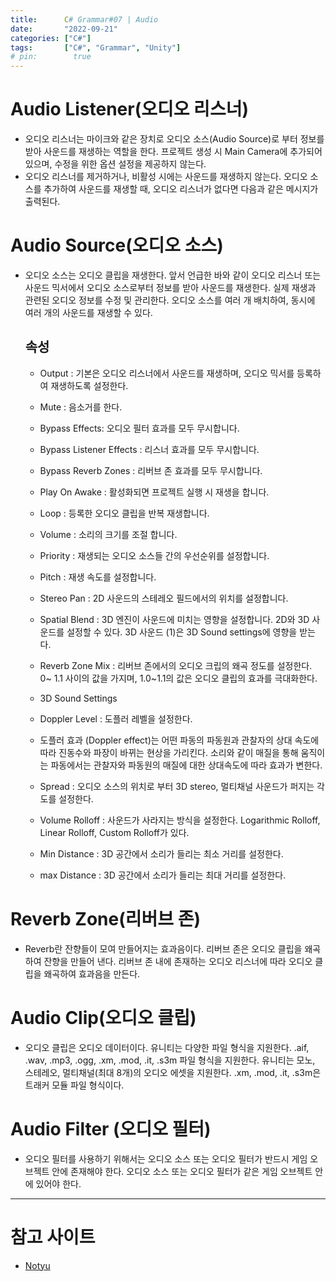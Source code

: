 ```yaml
---
title:      C# Grammar#07 | Audio
date:       "2022-09-21"
categories: ["C#"]
tags:       ["C#", "Grammar", "Unity"]
# pin:        true
---
```


# Audio Listener(오디오 리스너) 
- 오디오 리스너는 마이크와 같은 장치로 오디오 소스(Audio Source)로 부터 정보를 받아 사운드를 재생하는 역할을 한다. 프로젝트 생성 시 Main Camera에 추가되어 있으며, 수정을 위한 옵션 설정을 제공하지 않는다.   
- 오디오 리스너를 제거하거나, 비활성 시에는 사운드를 재생하지 않는다. 오디오 소스를 추가하여 사운드를 재생할 때, 오디오 리스너가 없다면 다음과 같은 메시지가 출력된다. 

# Audio Source(오디오 소스)
- 오디오 소스는 오디오 클립을 재생한다. 앞서 언급한 바와 같이 오디오 리스너 또는 사운드 믹서에서 오디오 소스로부터 정보를 받아 사운드를 재생한다. 실제 재생과 관련된 오디오 정보를 수정 및 관리한다. 오디오 소스를 여러 개 배치하여, 동시에 여러 개의 사운드를 재생할 수 있다. 
    ## 속성
    - Output : 기본은 오디오 리스너에서 사운드를 재생하며, 오디오 믹서를 등록하여 재생하도록 설정한다.

    - Mute : 음소거를 한다.

    - Bypass  Effects: 오디오 필터 효과를 모두 무시합니다. 

    - Bypass Listener Effects : 리스너 효과를 모두 무시합니다.

    - Bypass Reverb Zones : 리버브 존 효과를 모두 무시합니다.

    - Play On Awake : 활성화되면 프로젝트 실행 시 재생을 합니다. 

    - Loop : 등록한 오디오 클립을 반복 재생합니다.

    - Volume : 소리의 크기를 조절 합니다. 

    - Priority : 재생되는 오디오 소스들 간의 우선순위를 설정합니다. 

    - Pitch : 재생 속도를 설정합니다.

    - Stereo Pan : 2D 사운드의 스테레오 필드에서의 위치를 설정합니다.

    - Spatial Blend :  3D 엔진이 사운드에 미치는 영향을 설정합니다.  2D와 3D 사운드를 설정할 수 있다. 3D 사운드 (1)은 3D Sound settings에 영향을 받는다.

    - Reverb Zone Mix : 리버브 존에서의 오디오 크립의 왜곡 정도를 설정한다. 0~ 1.1 사이의 값을 가지며, 1.0~1.1의 값은 오디오 클립의 효과를 극대화한다. 

    - 3D Sound Settings 

    - Doppler Level : 도플러 레벨을 설정한다. 

    - 도플러 효과 (Doppler effect)는 어떤 파동의 파동원과 관찰자의 상대 속도에 따라 진동수와 파장이 바뀌는 현상을 가리킨다. 소리와 같이 매질을 통해 움직이는 파동에서는 관찰자와 파동원의 매질에 대한 상대속도에 따라 효과가 변한다.

    - Spread : 오디오 소스의 위치로 부터 3D stereo, 멀티채널 사운드가 퍼지는 각도를 설정한다.  

    - Volume Rolloff : 사운드가 사라지는 방식을 설정한다. Logarithmic Rolloff, Linear Rolloff, Custom Rolloff가 있다.

    - Min Distance : 3D 공간에서 소리가 들리는 최소 거리를 설정한다.
    - max Distance : 3D 공간에서 소리가 들리는 최대 거리를 설정한다.

# Reverb Zone(리버브 존)
- Reverb란 잔향들이 모여 만들어지는 효과음이다. 리버브 존은 오디오 클립을 왜곡하여 잔향을 만들어 낸다. 리버브 존 내에 존재하는 오디오 리스너에 따라 오디오 클립을 왜곡하여 효과음을 만든다.

# Audio Clip(오디오 클립)
- 오디오 클립은 오디오 데이터이다. 유니티는 다양한 파일 형식을 지원한다. .aif, .wav, .mp3, .ogg, .xm, .mod, .it, .s3m 파일 형식을 지원한다. 유니티는 모노, 스테레오, 멀티채널(최대 8개)의 오디오 에셋을 지원한다. .xm, .mod, .it, .s3m은 트래커 모듈 파일 형식이다.

# Audio Filter (오디오 필터)
- 오디오 필터를 사용하기 위해서는 오디오 소스 또는 오디오 필터가 반드시 게임 오브젝트 안에 존재해야 한다. 오디오 소스 또는 오디오 필터가 같은 게임 오브젝트 안에 있어야 한다.


---

# 참고 사이트
- [Notyu](https://notyu.tistory.com/57)